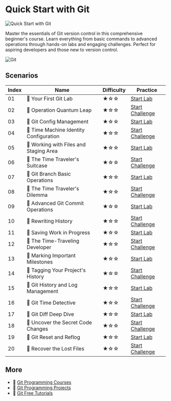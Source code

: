 # Quick Start with Git

![Quick Start with Git](https://cover-creator.appbot.io/quick-start-with-git.png)

Master the essentials of Git version control in this comprehensive beginner's course. Learn everything from basic commands to advanced operations through hands-on labs and engaging challenges. Perfect for aspiring developers and those new to version control.

![Git](https://img.shields.io/badge/Git-whitesmoke?style=for-the-badge&logo=git)


## Scenarios

|   Index | Name                                  | Difficulty   | Practice                                                                   |
|---------|---------------------------------------|--------------|----------------------------------------------------------------------------|
|      01 | 📖 Your First Git Lab                  | ★☆☆          | <a target='_blank' href='https://labex.io/labs/92739'>Start Lab</a>        |
|      02 | 🎯 Operation Quantum Leap              | ★☆☆          | <a target='_blank' href='https://labex.io/labs/387717'>Start Challenge</a> |
|      03 | 📖 Git Config Management               | ★☆☆          | <a target='_blank' href='https://labex.io/labs/385164'>Start Lab</a>       |
|      04 | 🎯 Time Machine Identity Configuration | ★☆☆          | <a target='_blank' href='https://labex.io/labs/387720'>Start Challenge</a> |
|      05 | 📖 Working with Files and Staging Area | ★☆☆          | <a target='_blank' href='https://labex.io/labs/387457'>Start Lab</a>       |
|      06 | 🎯 The Time Traveler's Suitcase        | ★☆☆          | <a target='_blank' href='https://labex.io/labs/387725'>Start Challenge</a> |
|      07 | 📖 Git Branch Basic Operations         | ★☆☆          | <a target='_blank' href='https://labex.io/labs/385163'>Start Lab</a>       |
|      08 | 🎯 The Time Traveler's Dilemma         | ★☆☆          | <a target='_blank' href='https://labex.io/labs/387733'>Start Challenge</a> |
|      09 | 📖 Advanced Git Commit Operations      | ★☆☆          | <a target='_blank' href='https://labex.io/labs/387471'>Start Lab</a>       |
|      10 | 🎯 Rewriting History                   | ★☆☆          | <a target='_blank' href='https://labex.io/labs/387746'>Start Challenge</a> |
|      11 | 📖 Saving Work in Progress             | ★☆☆          | <a target='_blank' href='https://labex.io/labs/387492'>Start Lab</a>       |
|      12 | 🎯 The Time-Traveling Developer        | ★☆☆          | <a target='_blank' href='https://labex.io/labs/387759'>Start Challenge</a> |
|      13 | 📖 Marking Important Milestones        | ★☆☆          | <a target='_blank' href='https://labex.io/labs/387493'>Start Lab</a>       |
|      14 | 🎯 Tagging Your Project's History      | ★☆☆          | <a target='_blank' href='https://labex.io/labs/387763'>Start Challenge</a> |
|      15 | 📖 Git History and Log Management      | ★☆☆          | <a target='_blank' href='https://labex.io/labs/387490'>Start Lab</a>       |
|      16 | 🎯 Git Time Detective                  | ★☆☆          | <a target='_blank' href='https://labex.io/labs/387782'>Start Challenge</a> |
|      17 | 📖 Git Diff Deep Dive                  | ★☆☆          | <a target='_blank' href='https://labex.io/labs/387489'>Start Lab</a>       |
|      18 | 🎯 Uncover the Secret Code Changes     | ★☆☆          | <a target='_blank' href='https://labex.io/labs/387768'>Start Challenge</a> |
|      19 | 📖 Git Reset and Reflog                | ★☆☆          | <a target='_blank' href='https://labex.io/labs/387491'>Start Lab</a>       |
|      20 | 🎯 Recover the Lost Files              | ★☆☆          | <a target='_blank' href='https://labex.io/labs/387781'>Start Challenge</a> |

## More

- 🔗 [Git Programming Courses](https://github.com/labex-labs/awesome-programming-courses)
- 🔗 [Git Programming Projects](https://github.com/labex-labs/awesome-programming-projects)
- 🔗 [Git Free Tutorials](https://github.com/labex-labs/git-free-tutorials)

